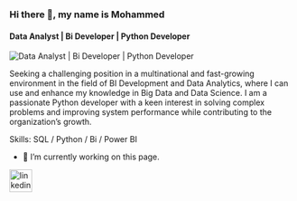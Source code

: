 ### Hi there 👋, my name is Mohammed
#### Data Analyst | Bi Developer | Python Developer
![Data Analyst | Bi Developer | Python Developer](https://media.licdn.com/dms/image/v2/D4D16AQFdWOcj7JNJsw/profile-displaybackgroundimage-shrink_350_1400/profile-displaybackgroundimage-shrink_350_1400/0/1722714974314?e=1730332800&v=beta&t=O2MPm4WMb7Y29I3ZyrDXRhqycOgxZ47568I8CgDp1GY)

Seeking a challenging position in a multinational and fast-growing environment in the field of BI Development and Data Analytics, where I can use and enhance my knowledge in Big Data and Data Science. I am a passionate Python developer with a keen interest in solving complex problems and improving system performance while contributing to the organization’s growth.

Skills: SQL / Python / Bi / Power BI 

- 🔭 I’m currently working on this page. 


[<img src='https://cdn.jsdelivr.net/npm/simple-icons@3.0.1/icons/linkedin.svg' alt='linkedin' height='40'>](https://www.linkedin.com/in/www.linkedin.com/in/mohammed-mofed-allithy-557257243/)  

